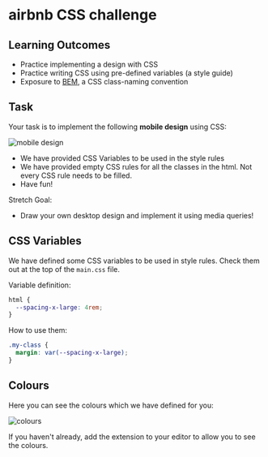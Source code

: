 # airbnb CSS challenge

## Learning Outcomes
- Practice implementing a design with CSS
- Practice writing CSS using pre-defined variables (a style guide)
- Exposure to [BEM](https://css-tricks.com/bem-101/), a CSS class-naming convention 

## Task

Your task is to implement the following **mobile design** using CSS:

![mobile design](https://user-images.githubusercontent.com/25960351/48894868-76089800-ee4c-11e8-8125-70f977b0902b.png)

- We have provided CSS Variables to be used in the style rules
- We have provided empty CSS rules for all the classes in the html. Not every CSS rule needs to be filled.
- Have fun!

Stretch Goal:
- Draw your own desktop design and implement it using media queries!


## CSS Variables

We have defined some CSS variables to be used in style rules. Check them out at the top of the `main.css` file.

Variable definition:
```css
html {
  --spacing-x-large: 4rem;
}
```

How to use them:
```css
.my-class {
  margin: var(--spacing-x-large);
}
```

## Colours
Here you can see the colours which we have defined for you:

![colours](https://user-images.githubusercontent.com/16781318/48892918-cfba9380-ee47-11e8-8c9b-2481912c05fe.png)

If you haven't already, add the extension to your editor to allow you to see the colours.
